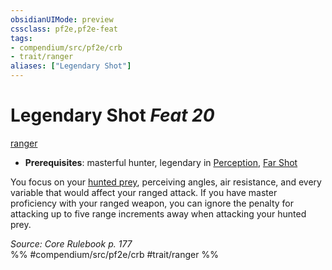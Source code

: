 ```yaml
---
obsidianUIMode: preview
cssclass: pf2e,pf2e-feat
tags:
- compendium/src/pf2e/crb
- trait/ranger
aliases: ["Legendary Shot"]
---
```

# Legendary Shot  *Feat 20*  
[ranger](/rules/traits/ranger.md)  

- **Prerequisites**: masterful hunter, legendary in [Perception](/compendium/skills.md#Perception), [Far Shot](/compendium/feats/far-shot.md)

You focus on your [hunted prey](/rules/actions/hunt-prey.md), perceiving angles, air resistance, and every variable that would affect your ranged attack. If you have master proficiency with your ranged weapon, you can ignore the penalty for attacking up to five range increments away when attacking your hunted prey.

*Source: Core Rulebook p. 177*  
%% #compendium/src/pf2e/crb #trait/ranger %%